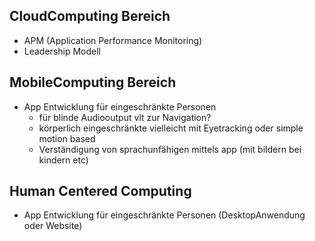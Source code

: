 
## CloudComputing Bereich
- APM (Application Performance Monitoring)
- Leadership Modell

## MobileComputing Bereich
- App Entwicklung für eingeschränkte Personen
	- für blinde Audiooutput vlt zur Navigation?
	- körperlich eingeschränkte vielleicht mit Eyetracking oder simple motion based
	- Verständigung von sprachunfähigen mittels app (mit bildern bei kindern etc)

## Human Centered Computing
- App Entwicklung für eingeschränkte Personen (DesktopAnwendung oder Website)


